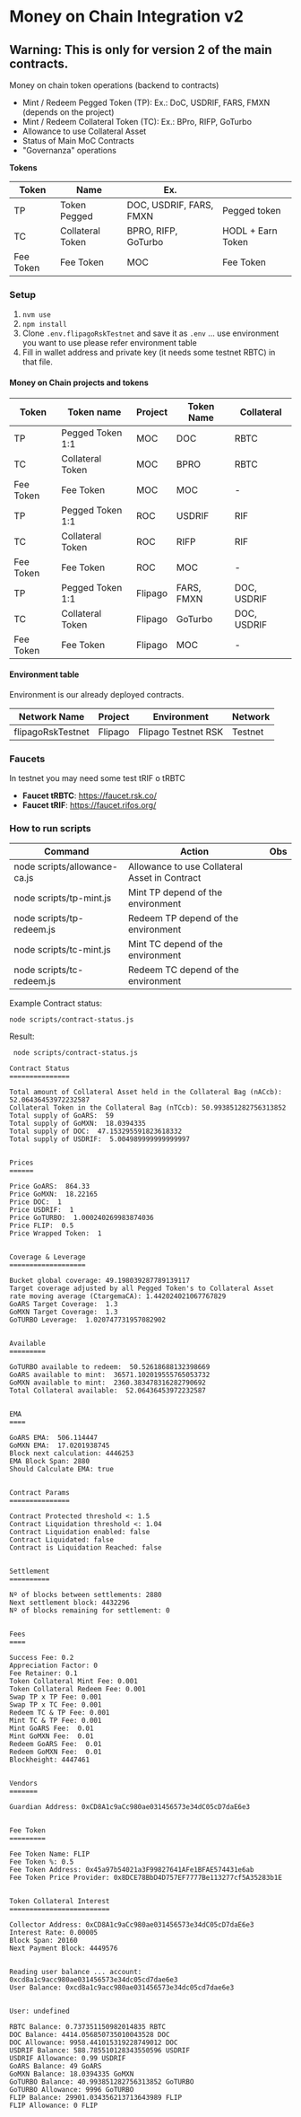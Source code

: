 # Money on Chain Integration v2

## Warning: This is only for version 2 of the main contracts.

Money on chain token operations (backend to contracts)

* Mint / Redeem Pegged Token (TP): Ex.: DoC, USDRIF, FARS, FMXN (depends on the project)
* Mint / Redeem Collateral Token (TC): Ex.: BPro, RIFP, GoTurbo
* Allowance to use Collateral Asset
* Status of Main MoC Contracts
* "Governanza" operations

**Tokens**

| Token     | Name             | Ex.                     |                   |
|-----------|------------------|-------------------------|-------------------|
| TP        | Token Pegged     | DOC, USDRIF, FARS, FMXN | Pegged token      |
| TC        | Collateral Token | BPRO, RIFP, GoTurbo     | HODL + Earn Token |
| Fee Token | Fee Token        | MOC                     | Fee Token         |


### Setup

1. `nvm use`
2. `npm install`
3. Clone `.env.flipagoRskTestnet` and save it as `.env` ... use environment you want to use please refer environment table
4. Fill in wallet address and private key (it needs some testnet RBTC) in that file.



#### Money on Chain projects and tokens 

| Token      | Token name       | Project  | Token Name | Collateral   |
|------------|------------------|----------|------------|--------------|
| TP         | Pegged Token 1:1 | MOC      | DOC        | RBTC         |
| TC         | Collateral Token | MOC      | BPRO       | RBTC         |
| Fee Token  | Fee Token        | MOC      | MOC        | -            |
| TP         | Pegged Token 1:1 | ROC      | USDRIF     | RIF          |
| TC         | Collateral Token | ROC      | RIFP       | RIF          |
| Fee Token  | Fee Token        | ROC      | MOC        | -            |
| TP         | Pegged Token 1:1 | Flipago  | FARS, FMXN | DOC, USDRIF  |
| TC         | Collateral Token | Flipago  | GoTurbo    | DOC, USDRIF  |
| Fee Token  | Fee Token        | Flipago  | MOC        | -            |

#### Environment table

Environment is our already deployed contracts. 

| Network Name      | Project | Environment          | Network    |
|-------------------|---------|----------------------|------------|
| flipagoRskTestnet | Flipago | Flipago Testnet RSK  | Testnet    |


### Faucets

In testnet you may need some test tRIF o tRBTC

* **Faucet tRBTC**: https://faucet.rsk.co/
* **Faucet tRIF**: https://faucet.rifos.org/



### How to run scripts


| Command                      | Action                                        | Obs | 
|------------------------------|-----------------------------------------------|-----|
| node scripts/allowance-ca.js | Allowance to use Collateral Asset in Contract |     |
| node scripts/tp-mint.js      | Mint TP depend of the environment             |     |
| node scripts/tp-redeem.js    | Redeem TP depend of the environment           |     |
| node scripts/tc-mint.js      | Mint TC depend of the environment             |     |
| node scripts/tc-redeem.js    | Redeem TC depend of the environment           |     |


Example Contract status:

`node scripts/contract-status.js`

Result:

```
 node scripts/contract-status.js

Contract Status
===============

Total amount of Collateral Asset held in the Collateral Bag (nACcb): 52.06436453972232587
Collateral Token in the Collateral Bag (nTCcb): 50.993851282756313852
Total supply of GoARS:  59
Total supply of GoMXN:  18.0394335
Total supply of DOC:  47.153295591823618332
Total supply of USDRIF:  5.004989999999999997


Prices
======

Price GoARS:  864.33
Price GoMXN:  18.22165
Price DOC:  1
Price USDRIF:  1
Price GoTURBO:  1.000240269983874036
Price FLIP:  0.5
Price Wrapped Token:  1


Coverage & Leverage
===================

Bucket global coverage: 49.198039287789139117
Target coverage adjusted by all Pegged Token's to Collateral Asset rate moving average (CtargemaCA): 1.442024021067767829
GoARS Target Coverage:  1.3
GoMXN Target Coverage:  1.3
GoTURBO Leverage:  1.020747731957082902


Available
=========

GoTURBO available to redeem:  50.52618688132398669
GoARS available to mint:  36571.102019555765053732
GoMXN available to mint:  2360.383478316282790692
Total Collateral available:  52.06436453972232587


EMA
====

GoARS EMA:  506.114447
GoMXN EMA:  17.0201938745
Block next calculation: 4446253
EMA Block Span: 2880
Should Calculate EMA: true


Contract Params
===============
 
Contract Protected threshold <: 1.5
Contract Liquidation threshold <: 1.04
Contract Liquidation enabled: false
Contract Liquidated: false
Contract is Liquidation Reached: false


Settlement
==========

Nº of blocks between settlements: 2880
Next settlement block: 4432296
Nº of blocks remaining for settlement: 0


Fees
====

Success Fee: 0.2
Appreciation Factor: 0
Fee Retainer: 0.1
Token Collateral Mint Fee: 0.001
Token Collateral Redeem Fee: 0.001
Swap TP x TP Fee: 0.001
Swap TP x TC Fee: 0.001
Redeem TC & TP Fee: 0.001
Mint TC & TP Fee: 0.001
Mint GoARS Fee:  0.01
Mint GoMXN Fee:  0.01
Redeem GoARS Fee:  0.01
Redeem GoMXN Fee:  0.01
Blockheight: 4447461 


Vendors
=======

Guardian Address: 0xCD8A1c9aCc980ae031456573e34dC05cD7daE6e3


Fee Token
=========

Fee Token Name: FLIP
Fee Token %: 0.5
Fee Token Address: 0x45a97b54021a3F99827641AFe1BFAE574431e6ab
Fee Token Price Provider: 0x8DCE78BbD4D757EF7777Be113277cf5A35283b1E
       

Token Collateral Interest
=========================

Collector Address: 0xCD8A1c9aCc980ae031456573e34dC05cD7daE6e3
Interest Rate: 0.00005
Block Span: 20160
Next Payment Block: 4449576

          
Reading user balance ... account: 0xcd8a1c9acc980ae031456573e34dc05cd7dae6e3
User Balance: 0xcd8a1c9acc980ae031456573e34dc05cd7dae6e3


User: undefined

RBTC Balance: 0.737351150982014835 RBTC
DOC Balance: 4414.056850735010043528 DOC
DOC Allowance: 9958.441015319228749012 DOC
USDRIF Balance: 588.785510128343550596 USDRIF
USDRIF Allowance: 0.99 USDRIF
GoARS Balance: 49 GoARS
GoMXN Balance: 18.0394335 GoMXN
GoTURBO Balance: 40.993851282756313852 GoTURBO
GoTURBO Allowance: 9996 GoTURBO
FLIP Balance: 29901.034356213713643989 FLIP
FLIP Allowance: 0 FLIP

```